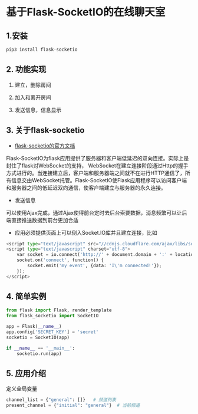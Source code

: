 # 基于Flask-SocketIO的在线聊天室

## 1.安装

```python
pip3 install flask-socketio
```

## 2. 功能实现

1. 建立，删除房间

2. 加入和离开房间

3. 发送信息，信息显示

## 3. 关于flask-socketio

* [flask-socketio的官方文档](https://flask-socketio.readthedocs.io/en/latest/)

Flask-SocketIO为flask应用提供了服务器和客户端低延迟的双向连接。实际上是封住了flask对WebSocket的支持， WebSocket在建立连接阶段通过Http的握手方式进行的。当连接建立后，客户端和服务器端之间就不在进行HTTP通信了，所有信息交由WebSocket托管。Flask-SocketIO使Flask应用程序可以访问客户端和服务器之间的低延迟双向通信，使客户端建立与服务器的永久连接。

* 发送信息

可以使用Ajax完成，通过Ajax使得前台定时去后台索要数据，消息频繁可以让后端直接推送数据到前台更加合适

* 应用必须提供页面上可以倒入Socket.IO库并且建立连接，比如

```python
<script type="text/javascript" src="//cdnjs.cloudflare.com/ajax/libs/socket.io/1.3.6/socket.io.min.js"></script>
<script type="text/javascript" charset="utf-8">
    var socket = io.connect('http://' + document.domain + ':' + location.port);
    socket.on('connect', function() {
        socket.emit('my event', {data: 'I\'m connected!'});
    });
</script>
```

## 4. 简单实例

```python
from flask import Flask, render_template
from flask_socketio import SocketIO 

app = Flask(__name__)
app.config['SECRET_KEY'] = 'secret'
socketio = SocketIO(app)

if __name__ == '__main__':
	socketio.run(app)
```

## 5. 应用介绍

定义全局变量

```python
channel_list = {"general": []}   # 频道列表
present_channel = {"initial": "general"}  # 当前频道
```


